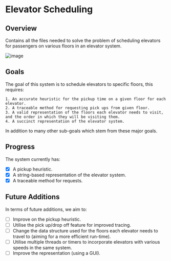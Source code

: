 # Elevator Scheduling #

## Overview ##
Contains all the files needed to solve the problem of scheduling elevators for passengers on various floors in an elevator system.

![image](https://user-images.githubusercontent.com/62014208/190889732-524c7291-a119-4194-bd90-51ef6ae3d3ee.png)

## Goals ##
The goal of this system is to schedule elevators to specific floors, this requires:  
  
    1. An accurate heuristic for the pickup time on a given floor for each elevator.  
    2. A traceable method for requesting pick ups from given floor.  
    3. A valid representation of the floors each elevator needs to visit, and the order in which they will be visiting them.  
    4. A succinct representation of the elevator system.  
    
In addition to many other sub-goals which stem from these major goals.

## Progress ##
The system currently has:  

- [x] A pickup heuristic.  
- [x] A string-based representation of the elevator system.  
- [x] A traceable method for requests.  
    
## Future Additions ##
In terms of future additions, we aim to:  
  
- [ ] Improve on the pickup heuristic.  
- [ ] Utilise the pick up/drop off feature for improved tracing.  
- [ ] Change the data structure used for the floors each elevator needs to travel to (aiming for a more efficient run-time).  
- [ ] Utilise multiple threads or timers to incorporate elevators with various speeds in the same system.  
- [ ] Improve the representation (using a GUI).  
